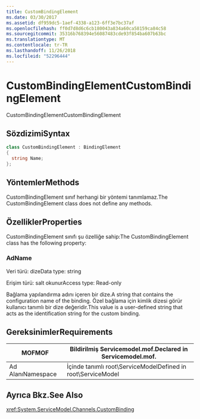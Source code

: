 ```yaml
---
title: CustomBindingElement
ms.date: 03/30/2017
ms.assetid: df959dc5-1aef-4338-a123-6ff3e7bc37af
ms.openlocfilehash: ff0d7d8d6c6cb180043a834a60ca58159ca84c58
ms.sourcegitcommit: 35316b768394e56087483cde93f854ba607b63bc
ms.translationtype: MT
ms.contentlocale: tr-TR
ms.lasthandoff: 11/26/2018
ms.locfileid: "52296444"
---
```

# <a name="custombindingelement"></a><span data-ttu-id="96f80-102">CustomBindingElement</span><span class="sxs-lookup"><span data-stu-id="96f80-102">CustomBindingElement</span></span>
<span data-ttu-id="96f80-103">CustomBindingElement</span><span class="sxs-lookup"><span data-stu-id="96f80-103">CustomBindingElement</span></span>  
  
## <a name="syntax"></a><span data-ttu-id="96f80-104">Sözdizimi</span><span class="sxs-lookup"><span data-stu-id="96f80-104">Syntax</span></span>  
  
```csharp
class CustomBindingElement : BindingElement  
{  
  string Name;  
};  
```  
  
## <a name="methods"></a><span data-ttu-id="96f80-105">Yöntemler</span><span class="sxs-lookup"><span data-stu-id="96f80-105">Methods</span></span>  
 <span data-ttu-id="96f80-106">CustomBindingElement sınıf herhangi bir yöntemi tanımlamaz.</span><span class="sxs-lookup"><span data-stu-id="96f80-106">The CustomBindingElement class does not define any methods.</span></span>  
  
## <a name="properties"></a><span data-ttu-id="96f80-107">Özellikler</span><span class="sxs-lookup"><span data-stu-id="96f80-107">Properties</span></span>  
 <span data-ttu-id="96f80-108">CustomBindingElement sınıfı şu özelliğe sahip:</span><span class="sxs-lookup"><span data-stu-id="96f80-108">The CustomBindingElement class has the following property:</span></span>  
  
### <a name="name"></a><span data-ttu-id="96f80-109">Ad</span><span class="sxs-lookup"><span data-stu-id="96f80-109">Name</span></span>  
 <span data-ttu-id="96f80-110">Veri türü: dize</span><span class="sxs-lookup"><span data-stu-id="96f80-110">Data type: string</span></span>  
  
 <span data-ttu-id="96f80-111">Erişim türü: salt okunur</span><span class="sxs-lookup"><span data-stu-id="96f80-111">Access type: Read-only</span></span>  
  
 <span data-ttu-id="96f80-112">Bağlama yapılandırma adını içeren bir dize.</span><span class="sxs-lookup"><span data-stu-id="96f80-112">A string that contains the configuration name of the binding.</span></span> <span data-ttu-id="96f80-113">Özel bağlama için kimlik dizesi görür kullanıcı tanımlı bir dize değeridir.</span><span class="sxs-lookup"><span data-stu-id="96f80-113">This value is a user-defined string that acts as the identification string for the custom binding.</span></span>  
  
## <a name="requirements"></a><span data-ttu-id="96f80-114">Gereksinimler</span><span class="sxs-lookup"><span data-stu-id="96f80-114">Requirements</span></span>  
  
|<span data-ttu-id="96f80-115">MOF</span><span class="sxs-lookup"><span data-stu-id="96f80-115">MOF</span></span>|<span data-ttu-id="96f80-116">Bildirilmiş Servicemodel.mof.</span><span class="sxs-lookup"><span data-stu-id="96f80-116">Declared in Servicemodel.mof.</span></span>|  
|---------|-----------------------------------|  
|<span data-ttu-id="96f80-117">Ad Alanı</span><span class="sxs-lookup"><span data-stu-id="96f80-117">Namespace</span></span>|<span data-ttu-id="96f80-118">İçinde tanımlı root\ServiceModel</span><span class="sxs-lookup"><span data-stu-id="96f80-118">Defined in root\ServiceModel</span></span>|  
  
## <a name="see-also"></a><span data-ttu-id="96f80-119">Ayrıca Bkz.</span><span class="sxs-lookup"><span data-stu-id="96f80-119">See Also</span></span>  
 <xref:System.ServiceModel.Channels.CustomBinding>
